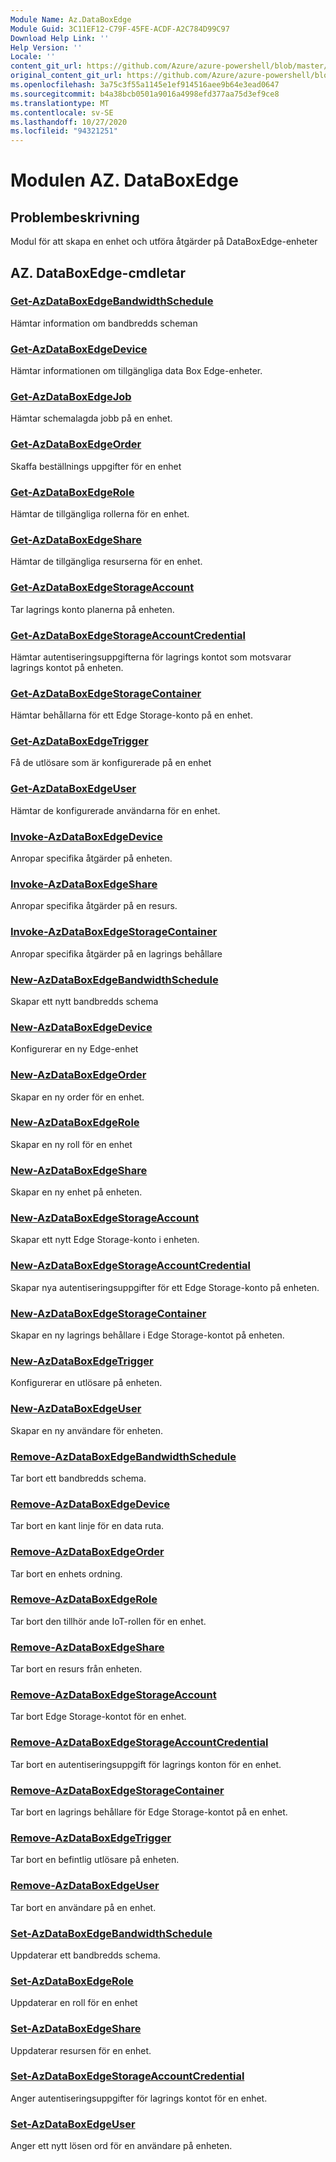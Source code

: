 ```yaml
---
Module Name: Az.DataBoxEdge
Module Guid: 3C11EF12-C79F-45FE-ACDF-A2C784D99C97
Download Help Link: ''
Help Version: ''
Locale: ''
content_git_url: https://github.com/Azure/azure-powershell/blob/master/src/DataBoxEdge/DataBoxEdge/help/Az.DataBoxEdge.md
original_content_git_url: https://github.com/Azure/azure-powershell/blob/master/src/DataBoxEdge/DataBoxEdge/help/Az.DataBoxEdge.md
ms.openlocfilehash: 3a75c3f55a1145e1ef914516aee9b64e3ead0647
ms.sourcegitcommit: b4a38bcb0501a9016a4998efd377aa75d3ef9ce8
ms.translationtype: MT
ms.contentlocale: sv-SE
ms.lasthandoff: 10/27/2020
ms.locfileid: "94321251"
---
```

# Modulen AZ. DataBoxEdge
## Problembeskrivning
Modul för att skapa en enhet och utföra åtgärder på DataBoxEdge-enheter

## AZ. DataBoxEdge-cmdletar
### [Get-AzDataBoxEdgeBandwidthSchedule](Get-AzDataBoxEdgeBandwidthSchedule.md)
Hämtar information om bandbredds scheman

### [Get-AzDataBoxEdgeDevice](Get-AzDataBoxEdgeDevice.md)
Hämtar informationen om tillgängliga data Box Edge-enheter.

### [Get-AzDataBoxEdgeJob](Get-AzDataBoxEdgeJob.md)
Hämtar schemalagda jobb på en enhet.

### [Get-AzDataBoxEdgeOrder](Get-AzDataBoxEdgeOrder.md)
Skaffa beställnings uppgifter för en enhet

### [Get-AzDataBoxEdgeRole](Get-AzDataBoxEdgeRole.md)
Hämtar de tillgängliga rollerna för en enhet.

### [Get-AzDataBoxEdgeShare](Get-AzDataBoxEdgeShare.md)
Hämtar de tillgängliga resurserna för en enhet.

### [Get-AzDataBoxEdgeStorageAccount](Get-AzDataBoxEdgeStorageAccount.md)
Tar lagrings konto planerna på enheten.

### [Get-AzDataBoxEdgeStorageAccountCredential](Get-AzDataBoxEdgeStorageAccountCredential.md)
Hämtar autentiseringsuppgifterna för lagrings kontot som motsvarar lagrings kontot på enheten.

### [Get-AzDataBoxEdgeStorageContainer](Get-AzDataBoxEdgeStorageContainer.md)
Hämtar behållarna för ett Edge Storage-konto på en enhet.

### [Get-AzDataBoxEdgeTrigger](Get-AzDataBoxEdgeTrigger.md)
Få de utlösare som är konfigurerade på en enhet
 

### [Get-AzDataBoxEdgeUser](Get-AzDataBoxEdgeUser.md)
Hämtar de konfigurerade användarna för en enhet.

### [Invoke-AzDataBoxEdgeDevice](Invoke-AzDataBoxEdgeDevice.md)
Anropar specifika åtgärder på enheten.

### [Invoke-AzDataBoxEdgeShare](Invoke-AzDataBoxEdgeShare.md)
Anropar specifika åtgärder på en resurs.

### [Invoke-AzDataBoxEdgeStorageContainer](Invoke-AzDataBoxEdgeStorageContainer.md)
Anropar specifika åtgärder på en lagrings behållare

### [New-AzDataBoxEdgeBandwidthSchedule](New-AzDataBoxEdgeBandwidthSchedule.md)
Skapar ett nytt bandbredds schema

### [New-AzDataBoxEdgeDevice](New-AzDataBoxEdgeDevice.md)
Konfigurerar en ny Edge-enhet

### [New-AzDataBoxEdgeOrder](New-AzDataBoxEdgeOrder.md)
Skapar en ny order för en enhet.

### [New-AzDataBoxEdgeRole](New-AzDataBoxEdgeRole.md)
Skapar en ny roll för en enhet

### [New-AzDataBoxEdgeShare](New-AzDataBoxEdgeShare.md)
Skapar en ny enhet på enheten.

### [New-AzDataBoxEdgeStorageAccount](New-AzDataBoxEdgeStorageAccount.md)
Skapar ett nytt Edge Storage-konto i enheten.

### [New-AzDataBoxEdgeStorageAccountCredential](New-AzDataBoxEdgeStorageAccountCredential.md)
Skapar nya autentiseringsuppgifter för ett Edge Storage-konto på enheten.

### [New-AzDataBoxEdgeStorageContainer](New-AzDataBoxEdgeStorageContainer.md)
Skapar en ny lagrings behållare i Edge Storage-kontot på enheten.

### [New-AzDataBoxEdgeTrigger](New-AzDataBoxEdgeTrigger.md)
Konfigurerar en utlösare på enheten.

### [New-AzDataBoxEdgeUser](New-AzDataBoxEdgeUser.md)
Skapar en ny användare för enheten.

### [Remove-AzDataBoxEdgeBandwidthSchedule](Remove-AzDataBoxEdgeBandwidthSchedule.md)
Tar bort ett bandbredds schema.

### [Remove-AzDataBoxEdgeDevice](Remove-AzDataBoxEdgeDevice.md)
Tar bort en kant linje för en data ruta.

### [Remove-AzDataBoxEdgeOrder](Remove-AzDataBoxEdgeOrder.md)
Tar bort en enhets ordning.

### [Remove-AzDataBoxEdgeRole](Remove-AzDataBoxEdgeRole.md)
Tar bort den tillhör ande IoT-rollen för en enhet.

### [Remove-AzDataBoxEdgeShare](Remove-AzDataBoxEdgeShare.md)
Tar bort en resurs från enheten.

### [Remove-AzDataBoxEdgeStorageAccount](Remove-AzDataBoxEdgeStorageAccount.md)
Tar bort Edge Storage-kontot för en enhet.

### [Remove-AzDataBoxEdgeStorageAccountCredential](Remove-AzDataBoxEdgeStorageAccountCredential.md)
Tar bort en autentiseringsuppgift för lagrings konton för en enhet.

### [Remove-AzDataBoxEdgeStorageContainer](Remove-AzDataBoxEdgeStorageContainer.md)
Tar bort en lagrings behållare för Edge Storage-kontot på en enhet.

### [Remove-AzDataBoxEdgeTrigger](Remove-AzDataBoxEdgeTrigger.md)
Tar bort en befintlig utlösare på enheten.

### [Remove-AzDataBoxEdgeUser](Remove-AzDataBoxEdgeUser.md)
Tar bort en användare på en enhet.

### [Set-AzDataBoxEdgeBandwidthSchedule](Set-AzDataBoxEdgeBandwidthSchedule.md)
Uppdaterar ett bandbredds schema.

### [Set-AzDataBoxEdgeRole](Set-AzDataBoxEdgeRole.md)
Uppdaterar en roll för en enhet

### [Set-AzDataBoxEdgeShare](Set-AzDataBoxEdgeShare.md)
Uppdaterar resursen för en enhet.

### [Set-AzDataBoxEdgeStorageAccountCredential](Set-AzDataBoxEdgeStorageAccountCredential.md)
Anger autentiseringsuppgifter för lagrings kontot för en enhet.

### [Set-AzDataBoxEdgeUser](Set-AzDataBoxEdgeUser.md)
Anger ett nytt lösen ord för en användare på enheten.

